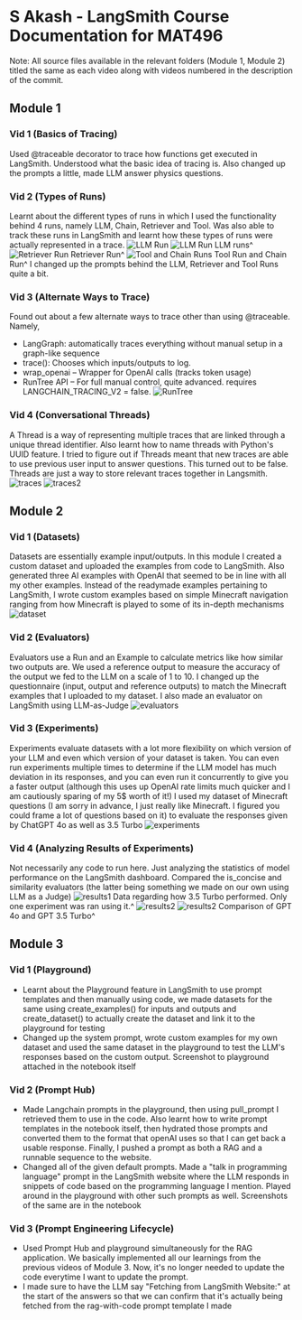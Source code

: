 # S Akash - LangSmith Course Documentation for MAT496
Note: All source files available in the relevant folders (Module 1, Module 2) titled the same as each video along with videos numbered in the description of the commit.
## Module 1
### Vid 1 (Basics of Tracing)
Used @traceable decorator to trace how functions get executed in LangSmith. Understood what the basic idea of tracing is. 
Also changed up the prompts a little, made LLM answer physics questions. 
### Vid 2 (Types of Runs)
Learnt about the different types of runs in which I used the functionality behind 4 runs, namely LLM, Chain, Retriever and Tool. Was also able to track these runs in LangSmith and learnt how these types of runs were actually represented in a trace. 
![LLM Run](https://i.gyazo.com/dc261feadb1ae3e3707f49e2daeb0332.png)
![LLM Run](https://i.gyazo.com/86230112373f2c5bbf3a13286c95a63e.png)
LLM runs^
![Retriever Run](https://i.gyazo.com/4a2725eaa0ff01c9ed25329b907c8cdc.png)
Retriever Run^
![Tool and Chain Runs](https://i.gyazo.com/31ee29036534e2dd652e6322d605b9d1.png)
Tool Run and Chain Run^
I changed up the prompts behind the LLM, Retriever and Tool Runs quite a bit.

### Vid 3 (Alternate Ways to Trace)
Found out about a few alternate ways to trace other than using @traceable. Namely,
- LangGraph: automatically traces everything without manual setup in a graph-like sequence
- trace(): Chooses which inputs/outputs to log.
- wrap_openai – Wrapper for OpenAI calls (tracks token usage)
- RunTree API – For full manual control, quite advanced. requires LANGCHAIN_TRACING_V2 = false.
![RunTree](https://i.gyazo.com/8df3b6105fb98d599ce41e624904de9f.png)

### Vid 4 (Conversational Threads)
A Thread is a way of representing multiple traces that are linked through a unique thread identifier. Also learnt how to name threads with Python's UUID feature.
I tried to figure out if Threads meant that new traces are able to use previous user input to answer questions. This turned out to be false. Threads are just a way to store relevant traces together in Langsmith.
![traces](https://i.gyazo.com/c73681441f7bfdde7c470edc13afa115.png)
![traces2](https://i.gyazo.com/59f8c8e47868d6eab2a77435634ae694.png)

## Module 2
### Vid 1 (Datasets)
Datasets are essentially example input/outputs. In this module I created a custom dataset and uploaded the examples from code to LangSmith. Also generated three AI examples with OpenAI that seemed to be in line with all my other examples. 
Instead of the readymade examples pertaining to LangSmith, I wrote custom examples based on simple Minecraft navigation ranging from how Minecraft is played to some of its in-depth mechanisms
![dataset](https://i.gyazo.com/c2af697e03ac760c550e9029e69356e9.png)

### Vid 2 (Evaluators)
Evaluators use a Run and an Example to calculate metrics like how similar two outputs are. We used a reference output to measure the accuracy of the output we fed to the LLM on a scale of 1 to 10.
I changed up the questionnaire (input, output and reference outputs) to match the Minecraft examples that I uploaded to my dataset. I also made an evaluator on LangSmith using LLM-as-Judge
![evaluators](https://i.gyazo.com/dbff230f28afaf277577ffac1b36d86b.png)

### Vid 3 (Experiments)
Experiments evaluate datasets with a lot more flexibility on which version of your LLM and even which version of your dataset is taken. 
You can even run experiments multiple times to determine if the LLM model has much deviation in its responses, and you can even run it concurrently to give you a faster output (although this uses up OpenAI rate limits much quicker and I am cautiously sparing of my 5$ worth of it!)
I used my dataset of Minecraft questions (I am sorry in advance, I just really like Minecraft. I figured you could frame a lot of questions based on it) to evaluate the responses given by ChatGPT 4o as well as 3.5 Turbo
![experiments](https://i.gyazo.com/e41e10f2c3129a064a165d7a19bfa9ca.png)

### Vid 4 (Analyzing Results of Experiments)
Not necessarily any code to run here. Just analyzing the statistics of model performance on the LangSmith dashboard. Compared the is_concise and similarity evaluators (the latter being something we made on our own using LLM as a Judge)
![results1](https://i.gyazo.com/7cc82daae91e306a802a5cf114529c42.png)
Data regarding how 3.5 Turbo performed. Only one experiment was ran using it.^
![results2](https://i.gyazo.com/5bf2b2cc6bdaf96986a84a96f6144bc5.png)
![results2](https://i.gyazo.com/03ca8c727a81ef84b0ff66fa2735ed95.png)
Comparison of GPT 4o and GPT 3.5 Turbo^

## Module 3
### Vid 1 (Playground)
- Learnt about the Playground feature in LangSmith to use prompt templates and then manually using code, we made datasets for the same using create_examples() for inputs and outputs and create_dataset() to actually create the dataset and link it to the playground for testing
- Changed up the system prompt, wrote custom examples for my own dataset and used the same dataset in the playground to test the LLM's responses based on the custom output. Screenshot to playground attached in the notebook itself

### Vid 2 (Prompt Hub)
- Made Langchain prompts in the playground, then using pull_prompt I retrieved them to use in the code. Also learnt how to write prompt templates in the notebook itself, then hydrated those prompts and converted them to the format that openAI uses so that I can get back a usable response. Finally, I pushed a prompt as both a RAG and a runnable sequence to the website. 
- Changed all of the given default prompts. Made a "talk in programming language" prompt in the LangSmith website where the LLM responds in snippets of code based on the programming language I mention. Played around in the playground with other such prompts as well. Screenshots of the same are in the notebook

### Vid 3 (Prompt Engineering Lifecycle)
- Used Prompt Hub and playground simultaneously for the RAG application. We basically implemented all our learnings from the previous videos of Module 3. Now, it's no longer needed to update the code everytime I want to update the prompt. 
- I made sure to have the LLM say "Fetching from LangSmith Website:" at the start of the answers so that we can confirm that it's actually being fetched from the rag-with-code prompt template I made
